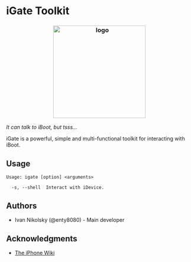 # iGate Toolkit

<h3 align="center"><img src="https://user-images.githubusercontent.com/54115104/95880709-7849a780-0d80-11eb-8c93-dbc641b073f0.png" alt="logo" height="250px"></h3>

*It can talk to iBoot, but tsss...*

iGate is a powerful, simple and multi-functional toolkit for interacting with iBoot.

## Usage

```
Usage: igate [option] <arguments>

  -s, --shell  Interact with iDevice.
```

## Authors

* Ivan Nikolsky (@enty8080) - Main developer

## Acknowledgments

* [The iPhone Wiki](https://www.theiphonewiki.com/)
